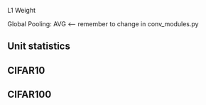 L1 Weight

Global Pooling: AVG <-- remember to change in conv_modules.py

## Unit statistics

## CIFAR10

## CIFAR100
